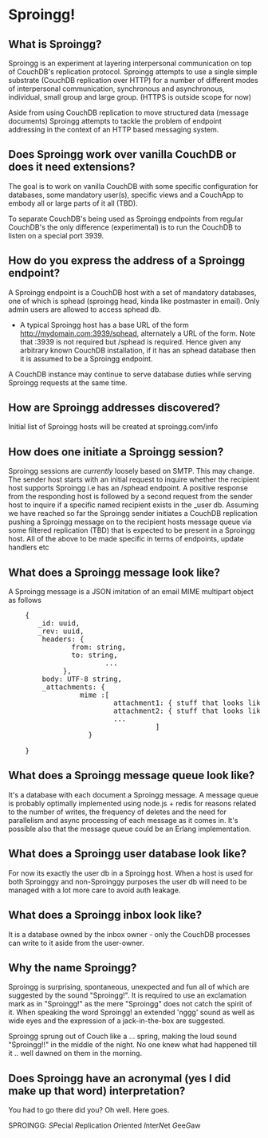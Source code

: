 Sproingg!
=========

What is Sproingg?
-----------------

Sproingg is an experiment at layering interpersonal communication on top of CouchDB's replication protocol.
Sproingg attempts to use a single simple substrate (CouchDB replication over HTTP) for a number of different modes of interpersonal communication, synchronous and asynchronous, individual, small group and large group. (HTTPS is outside scope for now)

Aside from using CouchDB replication to move structured data (message documents) Sproingg attempts to tackle the problem of endpoint addressing in the context of an HTTP based messaging system.


Does Sproingg work over vanilla CouchDB or does it need extensions?
-------------------------------------------------------------------

The goal is to work on vanilla CouchDB with some specific configuration for databases, some mandatory user(s), specific views and a CouchApp to embody all or large parts of it all (TBD).

To separate CouchDB's being used as Sproingg endpoints from regular CouchDB's the only difference (experimental) is to run the CouchDB to listen on a special port 3939.

How do you express the address of a Sproingg endpoint?
------------------------------------------------------

A Sproingg endpoint is a CouchDB host with a set of mandatory databases, one of which is sphead (sproingg head, kinda like postmaster in email). Only admin users are allowed to access sphead db.  

* A typical Sproingg host has a base URL of the form http://mydomain.com:3939/sphead, alternately a URL of the form.  Note that :3939 is not required but /sphead is required. Hence given any arbitrary known CouchDB installation, if it has an sphead database then it is assumed to be a Sproingg endpoint.  

A CouchDB instance may continue to serve database duties while serving Sproingg requests at the same time.

How are Sproingg addresses discovered?
----------------------------------------

Initial list of Sproingg hosts will be created at sproingg.com/info

How does one initiate a Sproingg session?
-------------------------------------------

Sproingg sessions are *currently* loosely based on SMTP.  This may change.
The sender host starts with an initial request to inquire whether the recipient host supports Sproingg i.e has an /sphead endpoint.
A positive response from the responding host is followed by a second request from the sender host to inquire if a specific named recipient exists in the _user db.
Assuming we have reached so far the Sproingg sender initiates a CouchDB replication pushing a Sproingg message on to the recipient hosts message queue via some filtered replication (TBD) that is expected to be present in a Sproingg host.
All of the above to be made specific in terms of endpoints, update handlers etc

What does a Sproingg message look like?
-----------------------------------------

A Sproingg message is a JSON imitation of an email MIME multipart object as follows

<pre>
	{
	   _id: uuid,
	   _rev: uuid,
	    headers: {
	 	       from: string,
	 	       to: string,
                       ...
		     },
	    body: UTF-8 string,
	    _attachments: {
			     mime :[
			             attachment1: { stuff that looks like MIME subpart },
			             attachment2: { stuff that looks like MIME subpart },
			             ...
                                   ]
		           }

	}
</pre>	

What does a Sproingg message queue look like?
-----------------------------------------------
It's a database with each document a Sproingg message.
A message queue is probably optimally implemented using node.js + redis for reasons related to the number of writes, the frequency of deletes and the need for parallelism and async processing of each message as it comes in.
It's possible also that the message queue could be an Erlang implementation.

What does a Sproingg user database look like?
-----------------------------------------------

For now its exactly the user db in a Sproingg host.  When a host is used for both Sproinggy and non-Sproinggy purposes the user db will need to be managed with a lot more care to avoid auth leakage.

What does a Sproingg inbox look like? 
------------------------------------

It is a database owned by the inbox owner - only the CouchDB processes can write to it aside from the user-owner.

Why the name Sproingg?
---------------------

Sproingg is surprising, spontaneous, unexpected and fun all of which are suggested by the sound "Sproingg!".
It is required to use an exclamation mark as in "Sproingg!" as the mere "Sproingg" does not catch the spirit of it.
When speaking the word Sproingg! an extended 'nggg' sound as well as wide eyes and the expression of a jack-in-the-box are suggested.

Sproingg sprung out of Couch like a ... spring, making the loud sound "Sproingg!!" in the middle of the night.
No one knew what had happened till it .. well dawned on them in the morning.


Does Sproingg have an acronymal (yes I did make up that word) interpretation?
-----------------------------------------------------------------------------

You had to go there did you? Oh well. Here goes.

SPROINGG: *SP*ecial *R*eplication *O*riented *I*nter*N*et *G*ee*G*aw